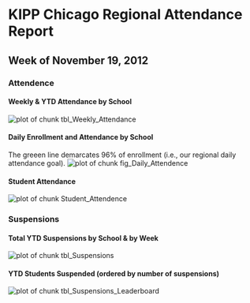 KIPP Chicago Regional Attendance Report
========================================================
Week of November 19, 2012
--------------------------------------------------------

### Attendence













#### Weekly & YTD Attendance by School
![plot of chunk tbl_Weekly_Attendance](figure/tbl_Weekly_Attendance.png) 

#### Daily Enrollment and Attendance by School
The greeen line demarcates 96% of enrollment (i.e., our regional daily attendance goal).
![plot of chunk fig_Daily_Attendence](figure/fig_Daily_Attendence.png) 

#### Student Attendance 
![plot of chunk Student_Attendence](figure/Student_Attendence.png) 



### Suspensions


#### Total YTD Suspensions by School & by Week
![plot of chunk tbl_Suspensions](figure/tbl_Suspensions.png) 

#### YTD Students Suspended (ordered by number of suspensions)
![plot of chunk tbl_Suspensions_Leaderboard](figure/tbl_Suspensions_Leaderboard.png) 


